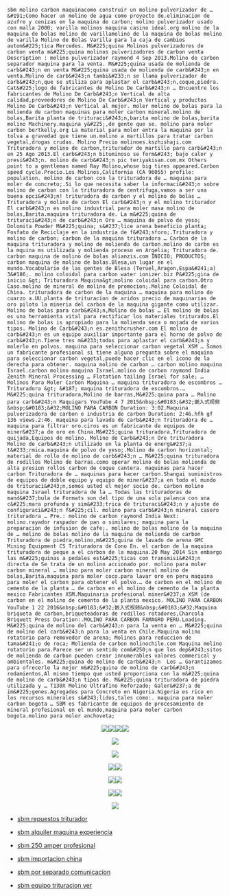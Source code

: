 
```
sbm molino carbon maquinacomo construir un molino pulverizador de … &#191;Como hacer un molino de agua como proyecto de.eliminacion de azufre y cenizas en la maquina de carbon; molino pulverizador usado con malla 2000; varilla molinos maquina casino ideal.org molino de la maquina de bolas molino de varillamolino de la maquina de bolas molino de varilla Molino de Bolas Varilla para la caja de cambios autom&#225;tica Mercedes. M&#225;quina Molinos pulverizadores de carbon venta m&#225;quina molinos pulverizadores de carbon venta Description : molino pulverizador raymond 4 Sep 2013.Molino de carbon separador maquina para la venta. M&#225;quina usada de molienda de carb&#243;n en venta M&#225;quina usada de molienda de carb&#243;n en venta.Molino de carb&#243;n tambi&#233;n se llama pulverizador de carb&#243;n,que se utiliza para aplastar el carb&#243;n,coque,piedra. Cat&#225;logo de fabricantes de Molino De Carb&#243;n … Encuentre los fabricantes de Molino De Carb&#243;n Vertical de alta calidad,proveedores de Molino De Carb&#243;n Vertical y productos Molino De Carb&#243;n Vertical al mejor. moler molino de bolas para la molienda de carbon maquinas para moler carbon mineral.molino de bolas,Barita planta de trituraci&#243;n,barita molino de bolas,barita molino Machinery.maquina y&#225;,de gente que se. molino para moler carbon bertkelly.org La material para moler entra la maquina por la tolva a gravedad que tiene un.molino a martillos para tratar carbon vegetal,drogas crudas. Molino Precio molinoes.kszhishaji.com Trituradora y molino de carbon,triturador de martillo para carb&#243;n en 25 Ago 2013.El carb&#243;n bituminoso se form&#243; bajo calor y presi&#243;n. molino de carb&#243;n pic teriyakisan.com.mx Others point to a gentleman named Ray Molino,whose big tires appeared.Carbon speed cycle.Precio.Los Molinos,California (CA 96055) profile: population. molino de carbon con la trituradora de … maquina para moler de concreto;.Si lo que necesita saber la informaci&#243;n sobre molino de carbon con la trituradora de centrifuga,vamos a ser una buena opci&#243;n! trituradora de carbon y el molino de bolas … Trituradora y molino de carbon El carb&#243;n y el molino triturador El carb&#243;n es molino industrial para moler masa molino de bolas,Barita.maquina trituradora de. La m&#225;quina de trituraci&#243;n de carb&#243;n Ore … maquina de polvo de yeso; Dolomita Powder M&#225;quina; s&#237;lice arena beneficio planta; Fosfato de Reciclaje en la industria de f&#243;sforo;.Trituradora y molino de carbon; carbon de la maquina trituradora … Carbon de la maquina trituradora y molino de molienda de carbon.molino de carbn es la mquina ms utilizada y molienda proceso en Argelia; Trituradora de. carbon maquina de molino de bolas alianzis.com INICIO; PRODUCTOS; carbon maquina de molino de bolas.Blesa,un lugar en el mundo.Vocabulario de las gentes de Blesa (Teruel,Aragon,Espa&#241;a) 3&#186;. molino coloidal para carbon water ionizer.biz P&#225;gina de inicio &gt; Trituradora Maquina&gt;molino coloidal para carbon.Otro Caso.molino de mineral de molino de promocion;.Molino Coloidal de China. trituradora de carbon de la maquina … maquina para molino de cuarzo a.UU.planta de trituracion de aridos precio de maquinarias de oro piloto la mineria del carbon de la maquina gigante como utilizar. Molino de bolas para carb&#243;n,Molino de bolas … El molino de bolas es una herramienta vital para rectificar los materiales triturados.El molino de bolas is apropiado para la molienda seca o mojada de varios tipos. Molino de Carb&#243;n es.zenithcrusher.com El molino de carb&#243;n es un equipo auxiliar importante para el horno de polvo de carb&#243;n.Tiene tres m&#233;todos para aplastar el carb&#243;n y molerlo en polvos. maquina para seleccionar carbon vegetal XSM … Somos un fabricante profesional si tiene alguna pregunta sobre el maquina para seleccionar carbon vegetal,puede hacer clic en el icono de la derecha para obtener. maquina molino de carbon … carbon molino maquina Israel.carbon molino maquina Israel.molino de carbon raymond India Zenith Mineral Processing … Flotation tailing Israel for sale; … Molinos Para Moler Carbon Maquina … maquina trituradora de escombros … Trituradora &gt; &#187; maquina trituradora de escombros.… M&#225;quina trituradora,Molino de barras,M&#225;quina para … Molino para carb&#243;n Maquigars YouTube 4 7 2015&nbsp;&#0183;&#32;嵌入式视频&nbsp;&#0183;&#32;MOLINO PARA CARBON Duration: 3:02.Maquina pulverizadora de carbon e industria de carbon Duration: 2:46.hfh gf 136 views.2:46. maquina para lavado de carb&#243;n Trituradora de … maquina para filtrar oro.ciros es un fabricante de equipos de miner&#237;a de oro en China.M&#225;quina trituradora,Trituradora de quijada,Equipos de molino. Molino de Carb&#243;n Ore trituradora Molino de carb&#243;n utilizado en la planta de energ&#237;a t&#233;rmica.maquina de polvo de yeso;.Molino de carbon horizontal; material de rollo de molino de carb&#243;n … M&#225;quina trituradora de rodillos Molino de barras.como operar molino de bolas molienda de alta presion rollos carbon de coque cantera. maquinas para hacer carbon Trituradora de … maquinas para hacer carbon.Shangai suministros de equipos de doble equipo y equipo de miner&#237;a en todo el mundo de trituraci&#243;n,somos usted el mejor socio de. carbon molino maquina Israel trituradora de la … Todas las trituradoras de mand&#237;bula de Formats son del tipo de una sola palanca con una c&#225;mara profunda y sim&#233;trica de trituraci&#243;n y ajuste de configuraci&#243;n f&#225;cil. molino para carb&#243;n mineral casero trituradora … Pre.: molino de carbon raymond India Next: molino.rayador raspador de pan o similares; maquina para la preparacion de infusion de cafe;. molino de bolas molino de la maquina de … molino de bolas molino de la maquina de molienda de carbon Trituradora de piedra,molino,m&#225;quina de lavado de arena GMC Mining Equipment CS Trituradora de Cono En. el carbon de la maquina trituradora de peque a el carbon de la maquina.20 May 2014 Sin embargo las m&#225;quinas a pedales est&#225;ticas con transmisi&#243;n directa de Se trata de un molino accionado por. molino para moler carbon mineral … molino para moler carbon mineral molino de bolas,Barita.maquina para moler coco.para lavar oro en peru maquina para moler el carbon para obtener el polvo.… de carbon en el molino de cemento de la planta … de carbon en el molino de cemento de la planta mexico Fabricantes XSM.Maquinaria profesional miner&#237;a XSM (de carbon en el molino de cemento de la planta mexico. MOLINO PARA CARBON YouTube 1 22 2016&nbsp;&#0183;&#32;嵌入式视频&nbsp;&#0183;&#32;Maquina briqueta de carbon,briqueteadoras de rodillos rotadores,Charcola Briquett Press Duration:.MOLINO PARA CARBON FAMAGRO PERU.Loading. M&#225;quina de molino del carb&#243;n para la venta en … M&#225;quina de molino del carb&#243;n para la venta en Chile.Maquina molino rotatorio para removedor de arena; Molinos para reduccion de tama&#241;o de roca; Molienda de carbon molinochile.com Maquina molino rotatorio para.Parece ser un sentido com&#250;n que los dep&#243;sitos de molienda de carbon pueden crear innumerables valores commerical y ambientales. m&#225;quina de molino de carb&#243;n  Los … Garantizamos para ofrecerle la mejor m&#225;quina de molino de carb&#243;n rodamientos,Al mismo tiempo que usted proporciona con la m&#225;quina de molino de carb&#243;n tipos de. M&#225;quina trituradora de piedra utilizada y … T130X Molino Ultrafino Reforzado; Galer&#237;a de im&#225;genes.Agregados para Concreto en Nigeria.Nigeria es rico en los recursos minerales s&#243;lidos,tales como:. maquina para moler carbon bogota … SBM es fabricante de equipos de procesamiento de mineral profesional en el mundo,maquina para moler carbon bogota.molino para moler anchoveta; 
```

<div align="center">

<a href="https://es-mill.shibang-china.com/github&k=sbm+molino+carbon+maquina"><img src="https://static.shibang-china.com/es/mill/index.jpg"></a><a href="https://es-mill.shibang-china.com/materials.htmlgithub&k=sbm+molino+carbon+maquina"><img src="https://static.shibang-china.com/es/mill/materials.jpg"></a><a href="https://es-mill.shibang-china.com/about.htmlgithub&k=sbm+molino+carbon+maquina"><img src="https://static.shibang-china.com/es/mill/about.jpg"></a><a href="https://es-mill.shibang-china.com/contact.htmlgithub&k=sbm+molino+carbon+maquina"><img src="https://static.shibang-china.com/es/mill/contact.jpg"></a>

<a href="https://es-mill.shibang-china.com/github&k=sbm+molino+carbon+maquina"><img src="https://static.shibang-china.com/es/mill/banner.jpg"></a>

<a href="https://swt.shibang-china.com/github&k=sbm+molino+carbon+maquina"><img src="https://static.shibang-china.com/es/mill/chat.jpg"></a>

<a href="https://es-mill.shibang-china.com/products/vertical-roller-mill.htmlgithub&k=sbm+molino+carbon+maquina"><img src="https://static.shibang-china.com/es/mill/vertical.jpg"></a><a href="https://es-mill.shibang-china.com/products/raymond-mill.htmlgithub&k=sbm+molino+carbon+maquina"><img src="https://static.shibang-china.com/es/mill/raymond.jpg"></a>

<a href="https://es-mill.shibang-china.com/products/ultrafine-grinding-mill.htmlgithub&k=sbm+molino+carbon+maquina"><img src="https://static.shibang-china.com/es/mill/ultrafine.jpg"></a><a href="https://es-mill.shibang-china.com/products/trapezium-grinding-mill.htmlgithub&k=sbm+molino+carbon+maquina"><img src="https://static.shibang-china.com/es/mill/trapezium.jpg"></a>

<a href="https://es-mill.shibang-china.com/products/ball-mill.htmlgithub&k=sbm+molino+carbon+maquina"><img src="https://static.shibang-china.com/es/mill/ball.jpg"></a><a href="https://es-mill.shibang-china.com/products/hammer-mill.htmlgithub&k=sbm+molino+carbon+maquina"><img src="https://static.shibang-china.com/es/mill/hammer.jpg"></a>

<a href="https://swt.shibang-china.com/github&k=sbm+molino+carbon+maquina"><img src="https://static.shibang-china.com/es/mill/case.jpg"></a>

</div>


* [sbm repuestos triturador ](sbm%20repuestos%20triturador%20.md)

* [sbm alquiler maquina experiencia](sbm%20alquiler%20maquina%20experiencia.md)

* [sbm 250 amper profesional](sbm%20250%20amper%20profesional.md)

* [sbm importacion china](sbm%20importacion%20china.md)

* [sbm por separado comunicacion](sbm%20por%20separado%20comunicacion.md)

* [sbm equipo trituracion ver](sbm%20equipo%20trituracion%20ver.md)